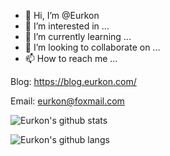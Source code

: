 - 👋 Hi, I’m @Eurkon
- 👀 I’m interested in ...
- 🌱 I’m currently learning ...
- 💞️ I’m looking to collaborate on ...
- 📫 How to reach me ...

Blog: https://blog.eurkon.com/

Email: eurkon@foxmail.com

![Eurkon's github stats](https://github-readme-stats.eurkon.vercel.app/api?username=Eurkon&theme=react&include_all_commits=false&hide_border=true&show_icons=true)

![Eurkon's github langs](https://github-readme-stats.eurkon.vercel.app/api/top-langs/?username=Eurkon&langs_count=8&layout=compact)
